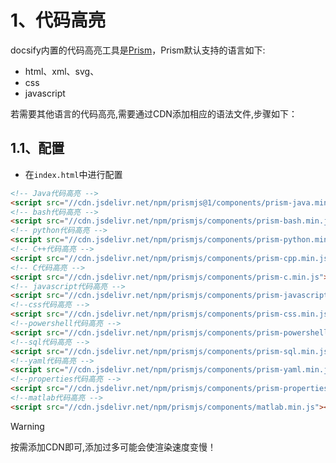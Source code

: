 # 1、代码高亮
docsify内置的代码高亮工具是[Prism](https://github.com/PrismJS/prism)，Prism默认支持的语言如下:
- html、xml、svg、
- css
- javascript

若需要其他语言的代码高亮,需要通过CDN添加相应的语法文件,步骤如下：
## 1.1、配置 

- 在`index.html`中进行配置


```html
<!-- Java代码高亮 -->
<script src="//cdn.jsdelivr.net/npm/prismjs@1/components/prism-java.min.js"></script>
<!-- bash代码高亮 -->
<script src="//cdn.jsdelivr.net/npm/prismjs/components/prism-bash.min.js"></script>
<!-- python代码高亮 -->
<script src="//cdn.jsdelivr.net/npm/prismjs/components/prism-python.min.js"></script>
<!-- C++代码高亮 -->
<script src="//cdn.jsdelivr.net/npm/prismjs/components/prism-cpp.min.js"></script>
<!-- C代码高亮 -->
<script src="//cdn.jsdelivr.net/npm/prismjs/components/prism-c.min.js"></script>
<!-- javascript代码高亮 -->
<script src="//cdn.jsdelivr.net/npm/prismjs/components/prism-javascript.min.js"></script>
<!--css代码高亮 -->
<script src="//cdn.jsdelivr.net/npm/prismjs/components/prism-css.min.js"></script>
<!--powershell代码高亮 -->
<script src="//cdn.jsdelivr.net/npm/prismjs/components/prism-powershell.min.js"></script>
<!--sql代码高亮 -->
<script src="//cdn.jsdelivr.net/npm/prismjs/components/prism-sql.min.js"></script>
<!--yaml代码高亮 -->
<script src="//cdn.jsdelivr.net/npm/prismjs/components/prism-yaml.min.js"></script>
<!--properties代码高亮 -->
<script src="//cdn.jsdelivr.net/npm/prismjs/components/prism-properties.min.js"></script>
<!--matlab代码高亮 -->
<script src="//cdn.jsdelivr.net/npm/prismjs/components/matlab.min.js"></script>
```


> [!WARNING]
> 按需添加CDN即可,添加过多可能会使渲染速度变慢！


